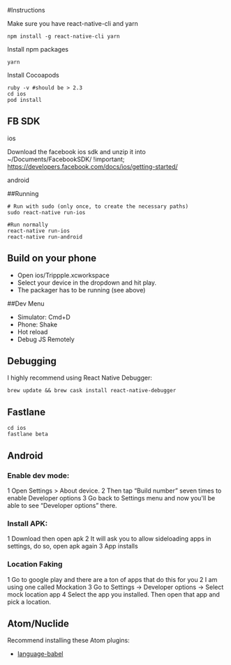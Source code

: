 #Instructions

Make sure you have react-native-cli and yarn

 ```
 npm install -g react-native-cli yarn
 ```

Install npm packages

```
yarn
```

Install Cocoapods

```
ruby -v #should be > 2.3
cd ios
pod install
```

## FB SDK

ios

Download the facebook ios sdk and unzip it into ~/Documents/FacebookSDK/  !important;
https://developers.facebook.com/docs/ios/getting-started/


android


##Running


```
# Run with sudo (only once, to create the necessary paths)
sudo react-native run-ios
```


```
#Run normally
react-native run-ios
react-native run-android
```


## Build on your phone

* Open ios/Trippple.xcworkspace
* Select your device in the dropdown and hit play.
* The packager has to be running (see above)

##Dev Menu
- Simulator: Cmd+D
- Phone: Shake
- Hot reload
- Debug JS Remotely


## Debugging

I highly recommend using React Native Debugger:

```
brew update && brew cask install react-native-debugger
```


## Fastlane
```
cd ios
fastlane beta
```

## Android


### Enable dev mode:

1 Open Settings > About device.
2 Then tap “Build number” seven times to enable Developer options
3 Go back to Settings menu and now you'll be able to see “Developer options” there.

### Install APK:

1 Download then open apk
2 It will ask you to allow sideloading apps in settings, do so, open apk again
3 App installs

### Location Faking
1 Go to google play and there are a ton of apps that do this for you
2 I am using one called Mockation
3 Go to Settings -> Developer options -> Select mock location app
4 Select the app you installed. Then open that app and pick a location.


## Atom/Nuclide

Recommend installing these Atom plugins:

* [language-babel](https://atom.io/packages/language-babel)
